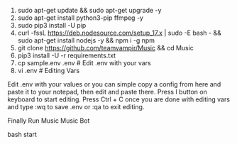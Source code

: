 
1. sudo apt-get update && sudo apt-get upgrade -y
2. sudo apt-get install python3-pip ffmpeg -y
3. sudo pip3 install -U pip
4. curl -fssL https://deb.nodesource.com/setup_17.x | sudo -E bash - && sudo apt-get install nodejs -y && npm i -g npm
5. git clone https://github.com/teamvampir/Music &&  cd Music
6. pip3 install -U -r requirements.txt
7. cp sample.env .env # Edit .env with your vars
8. vi .env # Editing Vars

Edit .env with your values or you can simple copy a config from here and paste it to your notepad, then edit and paste there.
Press I button on keyboard to start editing.
Press Ctrl + C  once you are done with editing vars and type :wq to save .env or :qa to exit editing.

Finally Run Music Music Bot

bash start
```
